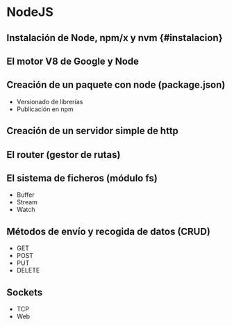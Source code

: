 # NodeJS

## Instalación de Node, npm/x y nvm {#instalacion}

## El motor V8 de Google y Node

## Creación de un paquete con node (package.json)

* Versionado de librerías
* Publicación en npm

## Creación de un servidor simple de http

## El router (gestor de rutas)

## El sistema de ficheros (módulo fs)

* Buffer
* Stream
* Watch

## Métodos de envío y recogida de datos (CRUD)

* GET
* POST
* PUT
* DELETE

## Sockets

* TCP
* Web
